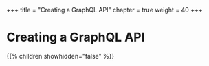 +++
title = "Creating a GraphQL API"
chapter = true
weight = 40
+++

# Creating a GraphQL API

{{% children showhidden="false" %}}


